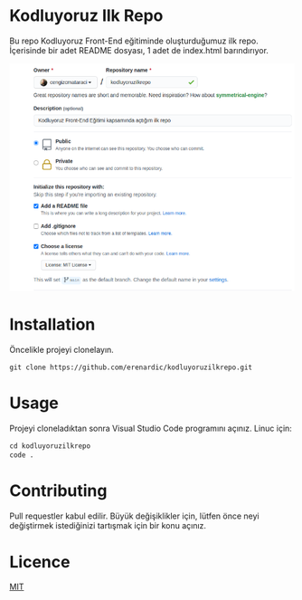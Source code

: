 # Kodluyoruz Ilk Repo
Bu repo Kodluyoruz Front-End eğitiminde oluşturduğumuz ilk repo. İçerisinde bir adet README dosyası, 1 adet de index.html barındırıyor.

![alt text](github.png)

# Installation
Öncelikle projeyi clonelayın.
```
git clone https://github.com/erenardic/kodluyoruzilkrepo.git
```
# Usage
Projeyi cloneladıktan sonra Visual Studio Code programını açınız.
Linuc için:
```
cd kodluyoruzilkrepo
code .
```

# Contributing
Pull requestler kabul edilir. Büyük değişiklikler için, lütfen önce neyi değiştirmek istediğinizi tartışmak için bir konu açınız.
# Licence
[MIT](https://opensource.org/licenses/MIT)

